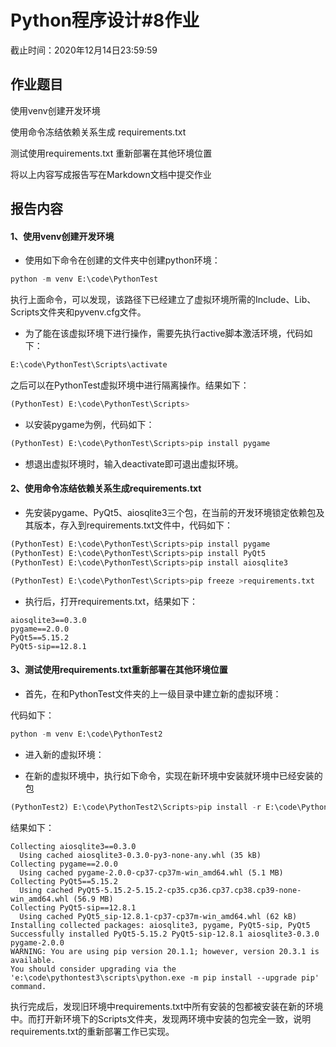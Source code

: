 # Python程序设计#8作业

截止时间：2020年12月14日23:59:59

## 作业题目

使用venv创建开发环境

使用命令冻结依赖关系生成 requirements.txt

测试使用requirements.txt 重新部署在其他环境位置

将以上内容写成报告写在Markdown文档中提交作业

## 报告内容

#### 1、使用venv创建开发环境

* 使用如下命令在创建的文件夹中创建python环境：

```python
python -m venv E:\code\PythonTest
```

执行上面命令，可以发现，该路径下已经建立了虚拟环境所需的Include、Lib、Scripts文件夹和pyvenv.cfg文件。

* 为了能在该虚拟环境下进行操作，需要先执行active脚本激活环境，代码如下：

```python
E:\code\PythonTest\Scripts\activate
```

之后可以在PythonTest虚拟环境中进行隔离操作。结果如下：

```python
(PythonTest) E:\code\PythonTest\Scripts>
```

* 以安装pygame为例，代码如下：

```python
(PythonTest) E:\code\PythonTest\Scripts>pip install pygame
```

* 想退出虚拟环境时，输入deactivate即可退出虚拟环境。





#### 2、使用命令冻结依赖关系生成requirements.txt

* 先安装pygame、PyQt5、aiosqlite3三个包，在当前的开发环境锁定依赖包及其版本，存入到requirements.txt文件中，代码如下：

```python
(PythonTest) E:\code\PythonTest\Scripts>pip install pygame
(PythonTest) E:\code\PythonTest\Scripts>pip install PyQt5
(PythonTest) E:\code\PythonTest\Scripts>pip install aiosqlite3

(PythonTest) E:\code\PythonTest\Scripts>pip freeze >requirements.txt
```

* 执行后，打开requirements.txt，结果如下：

```
aiosqlite3==0.3.0
pygame==2.0.0
PyQt5==5.15.2
PyQt5-sip==12.8.1	
```

#### 3、测试使用requirements.txt重新部署在其他环境位置

* 首先，在和PythonTest文件夹的上一级目录中建立新的虚拟环境：

代码如下：

```python
python -m venv E:\code\PythonTest2
```

* 进入新的虚拟环境：

* 在新的虚拟环境中，执行如下命令，实现在新环境中安装就环境中已经安装的包

```python
(PythonTest2) E:\code\PythonTest2\Scripts>pip install -r E:\code\PythonTest\Scripts\requirements.txt
```

结果如下：

```
Collecting aiosqlite3==0.3.0
  Using cached aiosqlite3-0.3.0-py3-none-any.whl (35 kB)
Collecting pygame==2.0.0
  Using cached pygame-2.0.0-cp37-cp37m-win_amd64.whl (5.1 MB)
Collecting PyQt5==5.15.2
  Using cached PyQt5-5.15.2-5.15.2-cp35.cp36.cp37.cp38.cp39-none-win_amd64.whl (56.9 MB)
Collecting PyQt5-sip==12.8.1
  Using cached PyQt5_sip-12.8.1-cp37-cp37m-win_amd64.whl (62 kB)
Installing collected packages: aiosqlite3, pygame, PyQt5-sip, PyQt5
Successfully installed PyQt5-5.15.2 PyQt5-sip-12.8.1 aiosqlite3-0.3.0 pygame-2.0.0
WARNING: You are using pip version 20.1.1; however, version 20.3.1 is available.
You should consider upgrading via the 'e:\code\pythontest3\scripts\python.exe -m pip install --upgrade pip' command.
```

执行完成后，发现旧环境中requirements.txt中所有安装的包都被安装在新的环境中。而打开新环境下的Scripts文件夹，发现两环境中安装的包完全一致，说明requirements.txt的重新部署工作已实现。
